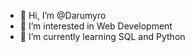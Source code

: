 - 👋 Hi, I’m @Darumyro
- 👀 I’m interested in Web Development
- 🌱 I’m currently learning SQL and Python

<!---
Darumyro/Darumyro is a ✨ special ✨ repository because its `README.md` (this file) appears on your GitHub profile.
You can click the Preview link to take a look at your changes.
--->
